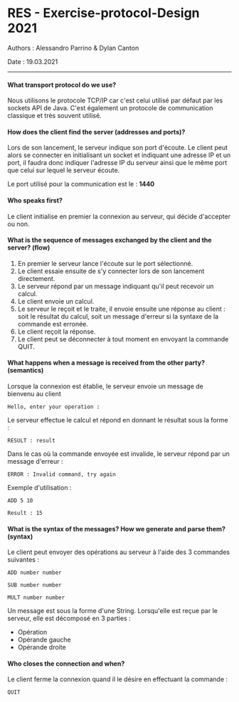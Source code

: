 # RES - Exercise-protocol-Design 2021

Authors : Alessandro Parrino & Dylan Canton 

Date : 19.03.2021

---



#### What transport protocol do we use?

Nous utilisons le protocole TCP/IP car c'est celui utilisé par défaut par les sockets API de Java. C'est également un protocole de communication classique et très souvent utilisé.



#### How does the client find the server (addresses and ports)?

Lors de son lancement, le serveur indique son port d'écoute. Le client peut alors se connecter en initialisant un socket et indiquant une adresse IP et un port, il faudra donc indiquer l'adresse IP du serveur ainsi que le même port que celui sur lequel le serveur écoute. 

Le port utilisé pour la communication est le : **1440**



#### Who speaks first?

Le client initialise en premier la connexion au serveur, qui décide d'accepter ou non. 



#### What is the sequence of messages exchanged by the client and the server? (flow)

1. En premier le serveur lance l'écoute sur le port sélectionné.
2. Le client essaie ensuite de s'y connecter lors de son lancement directement.
3. Le serveur répond par un message indiquant qu'il peut recevoir un calcul.
4. Le client envoie un calcul.
5. Le serveur le reçoit et le traite, il envoie ensuite une réponse au client : soit le résultat du calcul, soit un message d'erreur si la syntaxe de la commande est erronée. 
6. Le client reçoit la réponse.
7. Le client peut se déconnecter à tout moment en envoyant la commande QUIT.



#### What happens when a message is received from the other party? (semantics)

Lorsque la connexion est établie, le serveur envoie un message de bienvenu au client 

```
Hello, enter your operation :
```



Le serveur effectue le calcul et répond en donnant le résultat sous la forme :  

```
RESULT : result
```

Dans le cas où la commande envoyée est invalide, le serveur répond par un message d'erreur : 

```
ERROR : Invalid command, try again
```



Exemple d'utilisation : 

```
ADD 5 10

Result : 15
```



#### What is the syntax of the messages? How we generate and parse them? (syntax)

Le client peut envoyer des opérations au serveur à l'aide des 3 commandes suivantes : 

```
ADD number number

SUB number number

MULT number number
```



Un message est sous la forme d'une String. Lorsqu'elle est reçue par le serveur, elle est décomposé en 3 parties : 

* Opération
* Opérande gauche
* Opérande droite



#### Who closes the connection and when?

Le client ferme la connexion quand il le désire en effectuant la commande : 

```
QUIT
```

